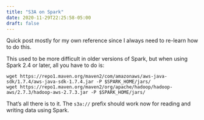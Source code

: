 ```yaml
---
title: "S3A on Spark"
date: 2020-11-29T22:25:58-05:00
draft: false
---
```


Quick post mostly for my own reference since I always need to re-learn how to do this.

This used to be more difficult in older versions of Spark, but when using Spark 2.4 or later, all you have to do is:

```console
wget https://repo1.maven.org/maven2/com/amazonaws/aws-java-sdk/1.7.4/aws-java-sdk-1.7.4.jar -P $SPARK_HOME/jars/
wget https://repo1.maven.org/maven2/org/apache/hadoop/hadoop-aws/2.7.3/hadoop-aws-2.7.3.jar -P $SPARK_HOME/jars/
```

That’s all there is to it. The `s3a://` prefix should work now for reading and writing data using Spark.
